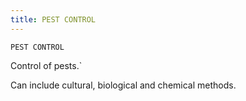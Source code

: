 ```yaml
---
title: PEST CONTROL
---
```

`PEST CONTROL`

Control of pests.`

Can include cultural, biological and chemical methods.